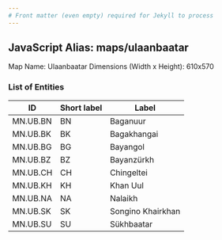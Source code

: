 ```yaml
---
# Front matter (even empty) required for Jekyll to process
---
```


## JavaScript Alias: maps/ulaanbaatar

Map Name: Ulaanbaatar
Dimensions (Width x Height): 610x570





### List of Entities

ID | Short label | Label
---|---|---|
MN.UB.BN | BN | Baganuur
MN.UB.BK | BK | Bagakhangai
MN.UB.BG | BG | Bayangol
MN.UB.BZ | BZ | Bayanzürkh		
MN.UB.CH | CH | Chingeltei
MN.UB.KH | KH | Khan Uul
MN.UB.NA | NA | Nalaikh
MN.UB.SK | SK | Songino Khairkhan
MN.UB.SU | SU | Sükhbaatar